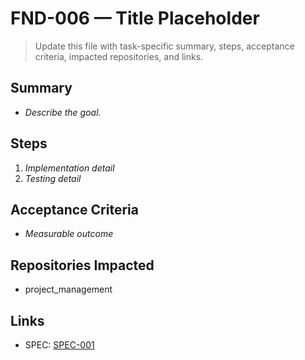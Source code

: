 # FND-006 — Title Placeholder

> Update this file with task-specific summary, steps, acceptance criteria, impacted repositories, and links.

## Summary
- _Describe the goal._

## Steps
1. _Implementation detail_
2. _Testing detail_

## Acceptance Criteria
- _Measurable outcome_

## Repositories Impacted
- project_management

## Links
- SPEC: [SPEC-001](../../SPECS/SPEC-001_TASK_DETAILING_FOR_JUNIOR_ENGINEERS.md)
